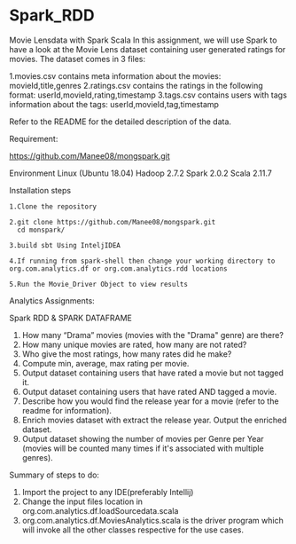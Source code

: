 # Spark_RDD
Movie Lensdata with Spark Scala
In this assignment, we will use Spark to have a look at the Movie Lens dataset containing user generated ratings for movies. The dataset comes in 3 files:

 1.movies.csv contains meta information about the movies: movieId,title,genres
 2.ratings.csv contains the ratings in the following format: userId,movieId,rating,timestamp
 3.tags.csv contains users with tags information about the tags: userId,movieId,tag,timestamp
 
 Refer to the README for the detailed description of the data.

Requirement:


https://github.com/Manee08/mongspark.git

Environment
    Linux (Ubuntu 18.04)
    Hadoop 2.7.2
    Spark 2.0.2
    Scala 2.11.7


Installation steps

    1.Clone the repository

    2.git clone https://github.com/Manee08/mongspark.git
      cd monspark/

    3.build sbt Using InteljIDEA 
    
    4.If running from spark-shell then change your working directory to org.com.analytics.df or org.com.analytics.rdd locations

    5.Run the Movie_Driver Object to view results
    
Analytics Assignments:

Spark RDD & SPARK DATAFRAME

1. How many “Drama” movies (movies with the "Drama" genre) are there?
2. How many unique movies are rated, how many are not rated?
3. Who give the most ratings, how many rates did he make?
4. Compute min, average, max rating per movie.
5. Output dataset containing users that have rated a movie but not tagged it.
6. Output dataset containing users that have rated AND tagged a movie.
7. Describe how you would find the release year for a movie (refer to the readme for information).
8. Enrich movies dataset with extract the release year. Output the enriched dataset.
9. Output dataset showing the number of movies per Genre per Year (movies will be counted many times if it's associated with multiple genres).

Summary of steps to do:

1. Import the project to any IDE(preferably Intellij)
2. Change the input files location in org.com.analytics.df.loadSourcedata.scala
3. org.com.analytics.df.MoviesAnalytics.scala is the driver program which will invoke all the other classes respective for the use cases.

